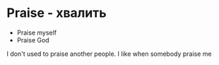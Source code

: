 # Praise - хвалить




- Praise myself
- Praise God 

I don't used to praise another people.
I like when somebody praise me